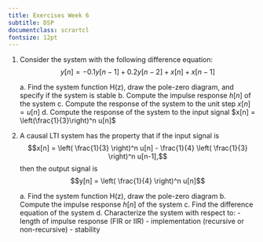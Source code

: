 ```yaml
---
title: Exercises Week 6
subtitle: DSP
documentclass: scrartcl
fontsize: 12pt
---
```


1. Consider the system with the following difference equation:
$$y[n] = -0.1 y[n-1] + 0.2 y[n-2] + x[n] + x[n-1]$$

    a. Find the system function H(z), draw the pole-zero diagram, and specify if the system is stable
    b. Compute the impulse response $h[n]$ of the system
    c. Compute the response of the system to the unit step $x[n] = u[n]$
    d. Compute the response of the system to the input signal $x[n] = \left(\frac{1}{3}\right)^n u[n]$

2. A causal LTI system has the property that if the input signal is 
$$x[n] = \left( \frac{1}{3} \right)^n u[n] - \frac{1}{4} \left( \frac{1}{3} \right)^n u[n-1],$$
then the output signal is
$$y[n] = \left( \frac{1}{4} \right)^n u[n]$$

    a. Find the system function H(z), draw the pole-zero diagram
    b. Compute the impulse response $h[n]$ of the system
    c. Find the difference equation of the system
    d. Characterize the system with respect to:
        - length of impulse response (FIR or IIR)
        - implementation (recursive or non-recursive)
        - stability
